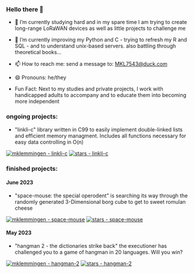 ### Hello there 👋

- 🔭 I’m currently studying hard and in my spare time I am trying to create long-range LoRaWAN devices as well as little projects to challenge me 
     
- 🌱 I’m currently improving my Python and C - trying to refresh my R and SQL - and to understand unix-based servers. also battling through theoretical books... 

- 📫 How to reach me: send a message to: MKL7543@duck.com
- 😄 Pronouns: he/they

- Fun Fact: Next to my studies and private projects, I work with handicapped adults to accompany and to educate them into becoming more independent

### ongoing projects:
- "linkli-c" library written in C99 to easily implement double-linked lists and efficient memory managment. Includes all functions necessary for easy data controlling in O(n)

[![mklemmingen - linkli-c](https://img.shields.io/static/v1?label=mklemmingen&message=linkli-c&color=grey&logo=C)](https://github.com/mklemmingen/linkli-c "Go to GitHub repo")
[![stars - linkli-c](https://img.shields.io/github/stars/mklemmingen/linkli-c?style=social)](https://github.com/mklemmingen/linkli-c)

### finished projects:
#### June 2023
- "space-mouse: the special operodent" is searching its way through the randomly generated 3-Dimensional borg cube to get to sweet romulan cheese

[![mklemmingen - space-mouse](https://img.shields.io/static/v1?label=mklemmingen&message=space-mouse&color=yellow&logo=python)](https://github.com/mklemmingen/space-mouse "Go to GitHub repo")
[![stars - space-mouse](https://img.shields.io/github/stars/mklemmingen/space-mouse?style=social)](https://github.com/mklemmingen/space-mouse)

#### May 2023
- "hangman 2 - the dictionaries strike back"
  the executioner has challenged you to a game of hangman in 20 languages. Will you win?
  
[![mklemmingen - hangman-2](https://img.shields.io/static/v1?label=mklemmingen&message=hangman-2&color=blue&logo=python)](https://github.com/mklemmingen/hangman-2 "Go to GitHub repo")
[![stars - hangman-2](https://img.shields.io/github/stars/mklemmingen/hangman-2?style=social)](https://github.com/mklemmingen/hangman-2)
